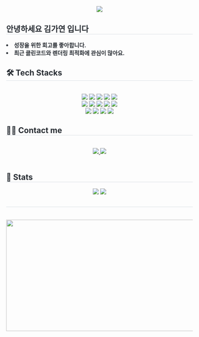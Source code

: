 <div align= "center">
    <img src="https://capsule-render.vercel.app/api?type=waving&color=0:ff9494,100:5c7cff&height=180&text=Welcome~🥳&animation=fadeIn&fontColor=ffffff&fontSize=40" />
    </div>
    <div style="text-align: left;"> 
    <h2 style="border-bottom: 1px solid #d8dee4; color: #282d33;"> 안녕하세요 김가연 입니다 </h2>  
    <div style="font-weight: 700; font-size: 15px; text-align: left; color: #282d33;"> <li> 성장을 위한 회고를 좋아합니다.</li><li> 최근 클린코드와 렌더링 최적화에 관심이 많아요. </div> 
    </div>
    <div style="text-align: left;">
    <h2 style="border-bottom: 1px solid #d8dee4; color: #282d33;"> 🛠️ Tech Stacks </h2> <br> 
    <div  align= "center"> <img src="https://img.shields.io/badge/React-61DAFB?style=flat&logo=React&logoColor=white">
          <img src="https://img.shields.io/badge/React Query-FF4154?style=flat&logo=React Query&logoColor=white">
          <img src="https://img.shields.io/badge/Recoil-0179f3?style=flat&logo=Recoil&logoColor=white">
          <img src="https://img.shields.io/badge/Slack-4A154B?style=flat&logo=Slack&logoColor=white">
          <img src="https://img.shields.io/badge/StyledComponents-DB7093?style=flat&logo=StyledComponents&logoColor=white">
          <br/><img src="https://img.shields.io/badge/Notion-000000?style=flat&logo=Notion&logoColor=white">
          <img src="https://img.shields.io/badge/Javascript-F7DF1E?style=flat&logo=Javascript&logoColor=white">
          <img src="https://img.shields.io/badge/Github-181717?style=flat&logo=Github&logoColor=white">
          <img src="https://img.shields.io/badge/Git-F05032?style=flat&logo=Git&logoColor=white">
          <img src="https://img.shields.io/badge/Eslint-4B32C3?style=flat&logo=Eslint&logoColor=white">
          <br/><img src="https://img.shields.io/badge/CSS3-1572B6?style=flat&logo=CSS3&logoColor=white">
          <img src="https://img.shields.io/badge/Amazon AWS-232F3E?style=flat&logo=Amazon AWS&logoColor=white">
          <img src="https://img.shields.io/badge/Amazon S3-569A31?style=flat&logo=Amazon S3&logoColor=white">
          <img src="https://img.shields.io/badge/Figma-F24E1E?style=flat&logo=Figma&logoColor=white">
          </div>
    </div>
    <div style="text-align: left;">
    <h2 style="border-bottom: 1px solid #d8dee4; color: #282d33;"> 🧑‍💻 Contact me </h2> <br> 
    <div align= "center"> <a href=https://velog.io/@kky1373/posts> <img src="https://img.shields.io/badge/Velog-20C997?style=flat&logo=Velog&logoColor=white&link=https://velog.io/@kky1373/posts"> </a>
         <a href=mailto:kky1373@gmail.com> <img src="https://img.shields.io/badge/Gmail-EA4335?style=flat&logo=Gmail&logoColor=white&link=mailto:kky1373@gmail.com"> </a>
          </div>  <br> 
    <div align= "center">  </div> 
    </div>
    <div style="text-align: left;"> 
    <h2 style="border-bottom: 1px solid #d8dee4; color: #282d33;"> 🏅 Stats </h2> <div align= "center"> <img src="https://github-readme-stats.vercel.app/api?username=dle234&bg_color=60,ff9e9e,668cff&title_color=ffffff&text_color=ffffff"
         /> <img src="https://github-readme-stats.vercel.app/api/top-langs/?username=dle234&layout=compact&bg_color=60,ff9e9e,668cff&title_color=ffffff&text_color=ffffff"
           /> </div> 
   <h2 style="border-bottom: 1px solid #d8dee4; color: #282d33;">  </h2> <br>  
       <div align= "center"> <img
  src="https://render.gitanimals.org/farms/dle234"
  width="600"
  height="300"
/> </div> 

</a>
    </div>
    
